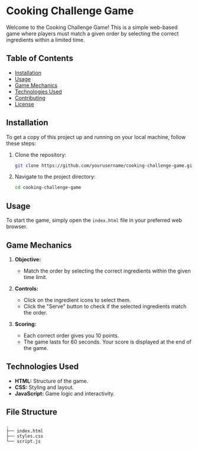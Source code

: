 # Cooking Challenge Game

Welcome to the Cooking Challenge Game! This is a simple web-based game where players must match a given order by selecting the correct ingredients within a limited time.

## Table of Contents

- [Installation](#installation)
- [Usage](#usage)
- [Game Mechanics](#game-mechanics)
- [Technologies Used](#technologies-used)
- [Contributing](#contributing)
- [License](#license)

## Installation

To get a copy of this project up and running on your local machine, follow these steps:

1. Clone the repository:
    ```bash
    git clone https://github.com/yourusername/cooking-challenge-game.git
    ```
2. Navigate to the project directory:
    ```bash
    cd cooking-challenge-game
    ```

## Usage

To start the game, simply open the `index.html` file in your preferred web browser.

## Game Mechanics

1. **Objective:** 
    - Match the order by selecting the correct ingredients within the given time limit.

2. **Controls:**
    - Click on the ingredient icons to select them.
    - Click the "Serve" button to check if the selected ingredients match the order.

3. **Scoring:**
    - Each correct order gives you 10 points.
    - The game lasts for 60 seconds. Your score is displayed at the end of the game.

## Technologies Used

- **HTML:** Structure of the game.
- **CSS:** Styling and layout.
- **JavaScript:** Game logic and interactivity.

## File Structure

```plaintext
.
├── index.html
├── styles.css
└── script.js
